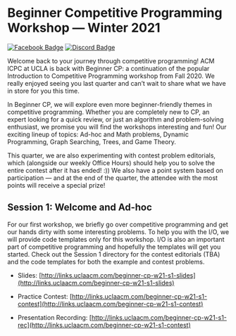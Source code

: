# Beginner Competitive Programming Workshop — Winter 2021
[![Facebook Badge](https://img.shields.io/badge/Facebook-1877F2?style=for-the-badge&logo=facebook&logoColor=white)](https://fb.me/e/3bIDYvAfN) [![Discord Badge](https://img.shields.io/badge/Discord-7289DA?style=for-the-badge&logo=discord&logoColor=white)](https://discord.com/channels/702801010426511373/799726570268131398)

Welcome back to your journey through competitive programming! ACM ICPC at UCLA is back with Beginner CP: a continuation of the popular Introduction to Competitive Programming workshop from Fall 2020. We really enjoyed seeing you last quarter and can’t wait to share what we have in store for you this time.

In Beginner CP, we will explore even more beginner-friendly themes in competitive programming. Whether you are completely new to CP, an expert looking for a quick review, or just an algorithm and problem-solving enthusiast, we promise you will find the workshops interesting and fun! Our exciting lineup of topics: Ad-hoc and Math problems, Dynamic Programming, Graph Searching, Trees, and Game Theory.

This quarter, we are also experimenting with contest problem editorials, which (alongside our weekly Office Hours) should help you to solve the entire contest after it has ended! :)) We also have a point system based on participation — and at the end of the quarter, the attendee with the most points will receive a special prize!

## Session 1: Welcome and Ad-hoc
For our first workshop, we briefly go over competitive programming and get our hands dirty with some interesting problems. To help you with the I/O, we will provide code templates only for this workshop. I/O is also an important part of competitive programming and hopefully the templates will get you started. Check out the Session 1 directory for the contest editorials (TBA) and the code templates for both the example and contest problems.

- Slides: [http://links.uclaacm.com/beginner-cp-w21-s1-slides](http://links.uclaacm.com/beginner-cp-w21-s1-slides)

- Practice Contest: [http://links.uclaacm.com/beginner-cp-w21-s1-contest](http://links.uclaacm.com/beginner-cp-w21-s1-contest)

- Presentation Recording: [http://links.uclaacm.com/beginner-cp-w21-s1-rec](http://links.uclaacm.com/beginner-cp-w21-s1-contest)
